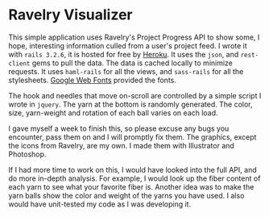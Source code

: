 Ravelry Visualizer
====================

This simple application uses Ravelry's Project Progress API to show some, I hope, interesting information culled from a user's project feed.  I wrote it with `rails 3.2.6`, it is hosted for free by [Heroku](http://www.heroku.com "Heroku | Cloud Application Platform").  It uses the `json`, and `rest-client` gems to pull the data. The data is cached locally to minimize requests. It uses `haml-rails` for all the views, and `sass-rails` for all the stylesheets. [Google Web Fonts](http://www.google.com/webfonts/ "Ribeye Marrow, and Pontano Sans") provided the fonts.

The hook and needles that move on-scroll are controlled by a simple script I wrote in  `jquery`. The yarn at the bottom is randomly generated.  The color, size, yarn-weight and rotation of each ball varies on each load.
	
I gave myself a week to finish this, so please excuse any bugs you encounter, pass them on and I will promptly fix them.  The graphics, except the icons from Ravelry, are my own.  I made them with Illustrator and Photoshop.

If I had more time to work on this, I would have looked into the full API, and do more in-depth analysis.  For example, I would look up the fiber content of each yarn to see what your favorite fiber is.  Another idea was to make the yarn balls show the color and weight of the yarns you have used. I also would have unit-tested my code as I was developing it.

